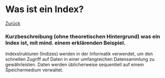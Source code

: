 # Was ist ein Index?
[Zurück](../README.md)
<br/>
### Kurzbeschreibung (ohne theoretischen Hintergrund) was ein Index ist, mit mind. einem erklärenden Beispiel.
Indexstrukturen (Indizes) werden in der Informatik verwendet, um den schnellen Zugriff auf Daten in einer umfangreichen
Datensammlung zu gewährleisten. Daten werden üblicherweise sequentiell auf einem Speichermedium verwaltet.